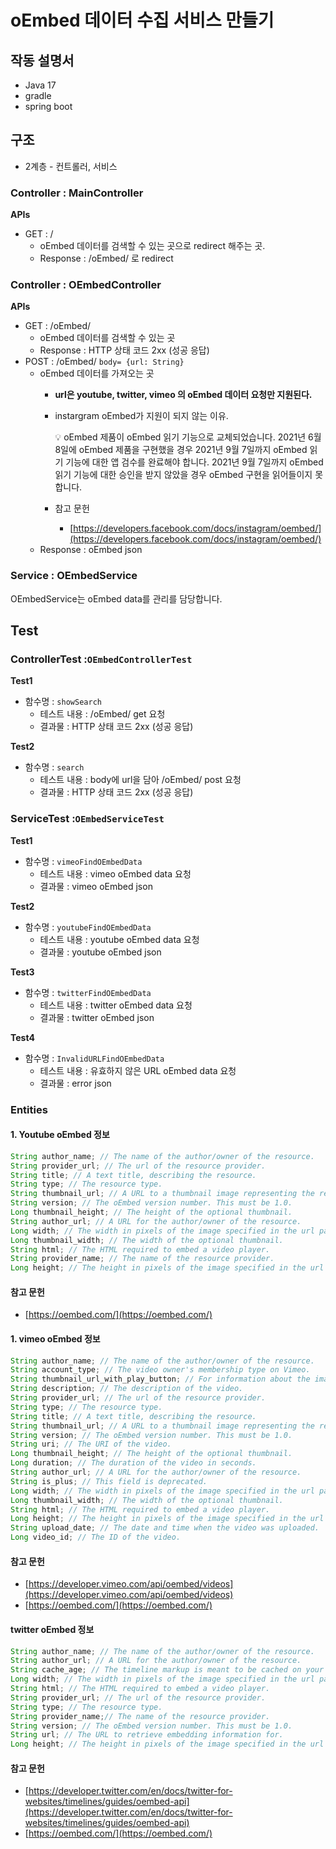# oEmbed 데이터 수집 서비스 만들기

## 작동 설명서

- Java 17
- gradle
- spring boot

## 구조

- 2계층 - 컨트롤러, 서비스

### **Controller : MainController**

**APIs**

- GET : /
    - oEmbed 데이터를 검색할 수 있는 곳으로 redirect 해주는 곳.
    - Response : /oEmbed/ 로 redirect

### **Controller : OEmbedController**

**APIs**

- GET : /oEmbed/
    - oEmbed 데이터를 검색할 수 있는 곳
    - Response : HTTP 상태 코드 2xx (성공 응답)
- POST : /oEmbed/ `body= {url: String}`
  - oEmbed 데이터를 가져오는 곳
    - **url은 youtube, twitter, vimeo 의 oEmbed 데이터 요청만 지원된다.**
    - instargram oEmbed가 지원이 되지 않는 이유.

      <aside>
      💡 oEmbed 제품이 oEmbed 읽기 기능으로 교체되었습니다. 2021년 6월 8일에 oEmbed 제품을 구현했을 경우 2021년 9월 7일까지 oEmbed 읽기 기능에 대한 앱 검수를 완료해야 합니다. 2021년 9월 7일까지 oEmbed 읽기 기능에 대한 승인을 받지 않았을 경우 oEmbed 구현을 읽어들이지 못합니다.
      </aside>

    - 참고 문헌
      - [https://developers.facebook.com/docs/instagram/oembed/](https://developers.facebook.com/docs/instagram/oembed/)
  - Response : oEmbed json

### **Service : OEmbedService**

OEmbedService는 oEmbed data를 관리를 담당합니다.
## Test

### **ControllerTest :**`OEmbedControllerTest`

**Test1**

- 함수명 : `showSearch`
  - 테스트 내용 : /oEmbed/ get 요청
  - 결과물 : HTTP 상태 코드 2xx (성공 응답)

**Test2**

- 함수명 : `search`
  - 테스트 내용 : body에 url을 담아 /oEmbed/ post 요청
  - 결과물 : HTTP 상태 코드 2xx (성공 응답)

### Service**Test :**`OEmbedServiceTest`

**Test1**

- 함수명 : `vimeoFindOEmbedData`
  - 테스트 내용 : vimeo oEmbed data 요청
  - 결과물 : vimeo oEmbed json

**Test2**

- 함수명 : `youtubeFindOEmbedData`
  - 테스트 내용 : youtube oEmbed data 요청
  - 결과물 : youtube oEmbed json

**Test3**

- 함수명 : `twitterFindOEmbedData`
  - 테스트 내용 : twitter oEmbed data 요청
  - 결과물 : twitter oEmbed json

**Test4**

- 함수명 : `InvalidURLFindOEmbedData`
  - 테스트 내용 : 유효하지 않은 URL oEmbed data 요청
  - 결과물 : error json
  
### Entities

#### 1. Youtube oEmbed 정보

```java
String author_name; // The name of the author/owner of the resource.
String provider_url; // The url of the resource provider.
String title; // A text title, describing the resource.
String type; // The resource type.
String thumbnail_url; // A URL to a thumbnail image representing the resource. 
String version; // The oEmbed version number. This must be 1.0.
Long thumbnail_height; // The height of the optional thumbnail. 
String author_url; // A URL for the author/owner of the resource.
Long width; // The width in pixels of the image specified in the url parameter.
Long thumbnail_width; // The width of the optional thumbnail.
String html; // The HTML required to embed a video player.
String provider_name; // The name of the resource provider.
Long height; // The height in pixels of the image specified in the url parameter.
```
#### 참고 문헌
- [https://oembed.com/](https://oembed.com/)
  
#### 1. vimeo oEmbed 정보

```java
String author_name; // The name of the author/owner of the resource.
String account_type; // The video owner's membership type on Vimeo.
String thumbnail_url_with_play_button; // For information about the image format of the thumbnail, see our Working with Thumbnail Uploads guide.
String description; // The description of the video.
String provider_url; // The url of the resource provider.
String type; // The resource type.
String title; // A text title, describing the resource.
String thumbnail_url; // A URL to a thumbnail image representing the resource. 
String version; // The oEmbed version number. This must be 1.0.
String uri; // The URI of the video.
Long thumbnail_height; // The height of the optional thumbnail. 
Long duration; // The duration of the video in seconds.
String author_url; // A URL for the author/owner of the resource.
String is_plus; // This field is deprecated.
Long width; // The width in pixels of the image specified in the url parameter.
Long thumbnail_width; // The width of the optional thumbnail.
String html; // The HTML required to embed a video player.
Long height; // The height in pixels of the image specified in the url parameter.
String upload_date; // The date and time when the video was uploaded.
Long video_id; // The ID of the video.
```
#### 참고 문헌
- [https://developer.vimeo.com/api/oembed/videos](https://developer.vimeo.com/api/oembed/videos)
- [https://oembed.com/](https://oembed.com/)

#### twitter oEmbed 정보

```java
String author_name; // The name of the author/owner of the resource.
String author_url; // A URL for the author/owner of the resource.
String cache_age; // The timeline markup is meant to be cached on your servers for up to the suggested cache lifetime specified by the cache_age property.
Long width; // The width in pixels of the image specified in the url parameter.
String html; // The HTML required to embed a video player.
String provider_url; // The url of the resource provider.
String type; // The resource type.
String provider_name;// The name of the resource provider.
String version; // The oEmbed version number. This must be 1.0.
String url; // The URL to retrieve embedding information for.
Long height; // The height in pixels of the image specified in the url parameter.
```
#### 참고 문헌
- [https://developer.twitter.com/en/docs/twitter-for-websites/timelines/guides/oembed-api](https://developer.twitter.com/en/docs/twitter-for-websites/timelines/guides/oembed-api)
- [https://oembed.com/](https://oembed.com/)

